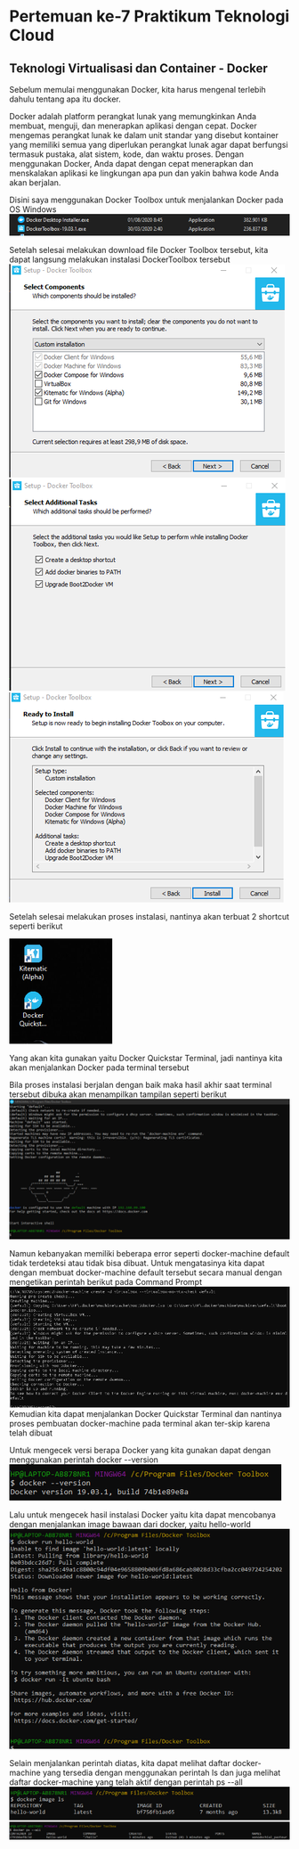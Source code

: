 # Pertemuan ke-7 Praktikum Teknologi Cloud

## Teknologi Virtualisasi dan Container - Docker

Sebelum memulai menggunakan Docker, kita harus mengenal terlebih dahulu tentang apa itu docker.

Docker adalah platform perangkat lunak yang memungkinkan Anda membuat, menguji, dan menerapkan aplikasi dengan cepat. Docker mengemas perangkat lunak ke dalam unit standar yang disebut kontainer yang memiliki semua yang diperlukan perangkat lunak agar dapat berfungsi termasuk pustaka, alat sistem, kode, dan waktu proses. Dengan menggunakan Docker, Anda dapat dengan cepat menerapkan dan menskalakan aplikasi ke lingkungan apa pun dan yakin bahwa kode Anda akan berjalan.

Disini saya menggunakan Docker Toolbox untuk menjalankan Docker pada OS Windows
![~](https://github.com/hudaimi/tekn-cloud-computing/blob/master/minggu-07/Image/1.png)

Setelah selesai melakukan download file Docker Toolbox tersebut, kita dapat langsung melakukan instalasi DockerToolbox tersebut
![~](https://github.com/hudaimi/tekn-cloud-computing/blob/master/minggu-07/Image/2.png)
![~](https://github.com/hudaimi/tekn-cloud-computing/blob/master/minggu-07/Image/3.png)
![~](https://github.com/hudaimi/tekn-cloud-computing/blob/master/minggu-07/Image/4.png)

Setelah selesai melakukan proses instalasi, nantinya akan terbuat 2 shortcut seperti berikut

![~](https://github.com/hudaimi/tekn-cloud-computing/blob/master/minggu-07/Image/5.png)

Yang akan kita gunakan yaitu Docker Quickstar Terminal, jadi nantinya kita akan menjalankan Docker pada terminal tersebut

Bila proses instalasi berjalan dengan baik maka hasil akhir saat terminal tersebut dibuka akan menampilkan tampilan seperti berikut
![~](https://github.com/hudaimi/tekn-cloud-computing/blob/master/minggu-07/Image/6.png)

Namun kebanyakan memiliki beberapa error seperti docker-machine default tidak terdeteksi atau tidak bisa dibuat. 
Untuk mengatasinya kita dapat dengan membuat docker-machine default tersebut secara manual dengan mengetikan perintah berikut pada Command Prompt
![~](https://github.com/hudaimi/tekn-cloud-computing/blob/master/minggu-07/Image/7.png)
Kemudian kita dapat menjalankan Docker Quickstar Terminal dan nantinya proses pembuatan docker-machine pada terminal akan ter-skip karena telah dibuat

Untuk mengecek versi berapa Docker yang kita gunakan dapat dengan menggunakan perintah docker --version
![~](https://github.com/hudaimi/tekn-cloud-computing/blob/master/minggu-07/Image/8.png)

Lalu untuk mengecek hasil instalasi Docker yaitu kita dapat mencobanya dengan menjalankan image bawaan dari docker, yaitu hello-world
![~](https://github.com/hudaimi/tekn-cloud-computing/blob/master/minggu-07/Image/9.png)

Selain menjalankan perintah diatas, kita dapat melihat daftar docker-machine yang tersedia dengan menggunakan perintah ls dan juga melihat daftar docker-machine yang telah aktif dengan perintah ps --all
![~](https://github.com/hudaimi/tekn-cloud-computing/blob/master/minggu-07/Image/10.png)
![~](https://github.com/hudaimi/tekn-cloud-computing/blob/master/minggu-07/Image/11.png)
